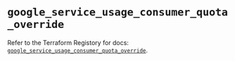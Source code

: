 # `google_service_usage_consumer_quota_override`

Refer to the Terraform Registory for docs: [`google_service_usage_consumer_quota_override`](https://www.terraform.io/docs/providers/google-beta/r/google_service_usage_consumer_quota_override).
